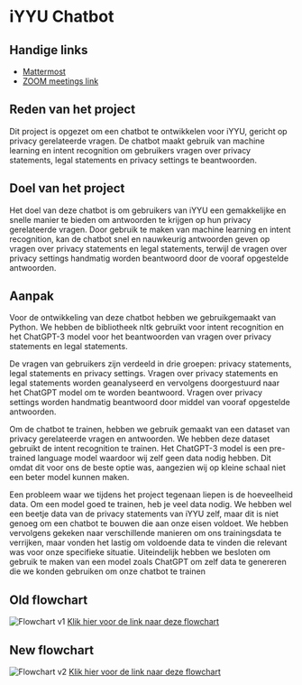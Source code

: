 # iYYU Chatbot

## Handige links
- [Mattermost](https://iyyu-infra.cloud.mattermost.com/)
- [ZOOM meetings link](https://us05web.zoom.us/j/87397737329?pwd=ZC9pYjBwTXV1QXYrdndZTXVMa2FNdz09)

## Reden van het project

Dit project is opgezet om een chatbot te ontwikkelen voor iYYU, gericht op privacy gerelateerde vragen. De chatbot maakt gebruik van machine learning en intent recognition om gebruikers vragen over privacy statements, legal statements en privacy settings te beantwoorden.

## Doel van het project

Het doel van deze chatbot is om gebruikers van iYYU een gemakkelijke en snelle manier te bieden om antwoorden te krijgen op hun privacy gerelateerde vragen. Door gebruik te maken van machine learning en intent recognition, kan de chatbot snel en nauwkeurig antwoorden geven op vragen over privacy statements en legal statements, terwijl de vragen over privacy settings handmatig worden beantwoord door de vooraf opgestelde antwoorden.

## Aanpak 

Voor de ontwikkeling van deze chatbot hebben we gebruikgemaakt van Python. We hebben de bibliotheek nltk gebruikt voor intent recognition en het ChatGPT-3 model voor het beantwoorden van vragen over privacy statements en legal statements.

De vragen van gebruikers zijn verdeeld in drie groepen: privacy statements, legal statements en privacy settings. Vragen over privacy statements en legal statements worden geanalyseerd en vervolgens doorgestuurd naar het ChatGPT model om te worden beantwoord. Vragen over privacy settings worden handmatig beantwoord door middel van vooraf opgestelde antwoorden.

Om de chatbot te trainen, hebben we gebruik gemaakt van een dataset van privacy gerelateerde vragen en antwoorden. We hebben deze dataset gebruikt de intent recognition te trainen. Het ChatGPT-3 model is een pre-trained language model waardoor wij zelf geen data nodig hebben. Dit omdat dit voor ons de beste optie was, aangezien wij op kleine schaal niet een beter model kunnen maken.

Een probleem waar we tijdens het project tegenaan liepen is de hoeveelheid data. Om een model goed te trainen, heb je veel data nodig. We hebben wel een beetje data van de privacy statements van iYYU zelf, maar dit is niet genoeg om een chatbot te bouwen die aan onze eisen voldoet. We hebben vervolgens gekeken naar verschillende manieren om ons trainingsdata te verrijken, maar vonden het lastig om voldoende data te vinden die relevant was voor onze specifieke situatie. Uiteindelijk hebben we besloten om gebruik te maken van een model zoals ChatGPT om zelf data te genereren die we konden gebruiken om onze chatbot te trainen

## Old flowchart
![Flowchart v1](https://github.com/lukasvdgaag/iYYU/assets/22807647/fe3541d3-db57-4e2c-ad3b-a02942659819)
[Klik hier voor de link naar deze flowchart](https://lucid.app/lucidchart/2d995a9f-6e3d-465e-9da7-dba8b7ee99fb/edit?viewport_loc=-1460%2C1146%2C3343%2C1773%2C0_0&invitationId=inv_a6d11154-4962-4771-8de0-915ad78b4006)

## New flowchart
![Flowchart v2](https://github.com/lukasvdgaag/iYYU/assets/83826673/ae2cf532-9b0f-428f-aa44-a11567e50550)
[Klik hier voor de link naar deze flowchart](https://lucid.app/lucidchart/2d995a9f-6e3d-465e-9da7-dba8b7ee99fb/edit?viewport_loc=-1460%2C1146%2C3343%2C1773%2C0_0&invitationId=inv_a6d11154-4962-4771-8de0-915ad78b4006)

